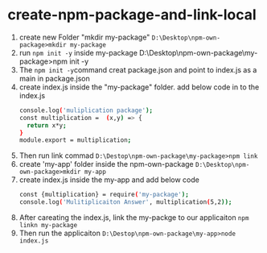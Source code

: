 # create-npm-package-and-link-local
1. create new Folder "mkdir my-package"
    ```D:\Desktop\npm-own-package>mkdir my-package```
2. run ```npm init -y``` inside my-package
    D:\Desktop\npm-own-package\my-package>npm init -y
3. The ```npm init -y```command creat package.json and point to index.js as a main in package.json
4. create index.js inside the "my-package" folder. add below code in to the index.js
    ```sh
    console.log('muliplication package');
    const multiplication =  (x,y) => {
      return x*y;
    }
    module.export = multiplication;
    ```
6. Then run link commad 
    ```D:\Destop\npm-own-package\my-package>npm link```
8. create 'my-app' folder inside the npm-own-package
    ```D:\Desktop\npm-own-package>mkdir my-app```
9. create index.js inside the my-app and add below code
    ```sh
    const {multiplication} = require('my-package');
    console.log('Mulitiplicaiton Answer', multiplication(5,2));
    ```
 10. After careating the index.js, link the my-packge to our applicaiton
        ```npm linkn my-package```
 11. Then run the applicaiton ```D:\Destop\npm-own-package\my-app>node index.js```
